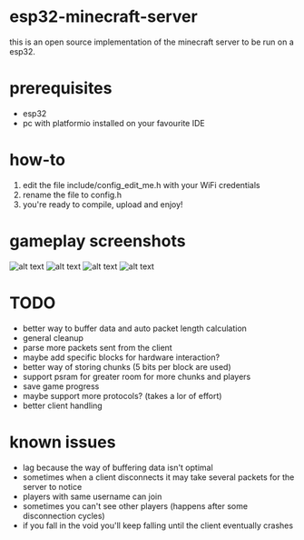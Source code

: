 # esp32-minecraft-server
this is an open source implementation of the minecraft server to be run on a esp32.

# prerequisites
- esp32
- pc with platformio installed on your favourite IDE

# how-to
1) edit the file include/config_edit_me.h with your WiFi credentials
2) rename the file to config.h
3) you're ready to compile, upload and enjoy!

# gameplay screenshots
![alt text](https://github.com/nikisalli/esp32-minecraft-server/blob/main/images/image1.jpg?raw=true)
![alt text](https://github.com/nikisalli/esp32-minecraft-server/blob/main/images/image2.jpg?raw=true)
![alt text](https://github.com/nikisalli/esp32-minecraft-server/blob/main/images/image3.jpg?raw=true)
![alt text](https://github.com/nikisalli/esp32-minecraft-server/blob/main/images/image4.jpg?raw=true)

# TODO
- better way to buffer data and auto packet length calculation
- general cleanup
- parse more packets sent from the client
- maybe add specific blocks for hardware interaction?
- better way of storing chunks (5 bits per block are used)
- support psram for greater room for more chunks and players
- save game progress
- maybe support more protocols? (takes a lor of effort)
- better client handling

# known issues
- lag because the way of buffering data isn't optimal
- sometimes when a client disconnects it may take several packets for the server to notice
- players with same username can join
- sometimes you can't see other players (happens after some disconnection cycles)
- if you fall in the void you'll keep falling until the client eventually crashes